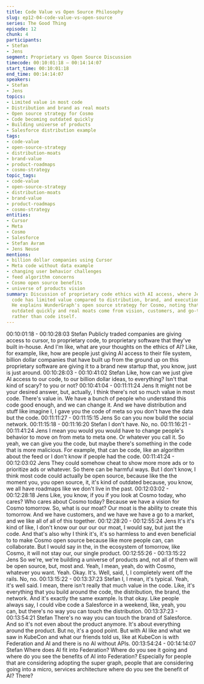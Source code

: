 ```yaml
---
title: Code Value vs Open Source Philosophy
slug: ep12-04-code-value-vs-open-source
series: The Good Thing
episode: 12
chunk: 4
participants:
- Stefan
- Jens
segment: Proprietary vs Open Source Discussion
timecode: 00:10:01:18 – 00:14:14:07
start_time: 00:10:01:18
end_time: 00:14:14:07
speakers:
- Stefan
- Jens
topics:
- Limited value in most code
- Distribution and brand as real moats
- Open source strategy for Cosmo
- Code becoming outdated quickly
- Building universe of products
- Salesforce distribution example
tags:
- code-value
- open-source-strategy
- distribution-moats
- brand-value
- product-roadmaps
- cosmo-strategy
topic_tags:
- code-value
- open-source-strategy
- distribution-moats
- brand-value
- product-roadmaps
- cosmo-strategy
entities:
- Cursor
- Meta
- Cosmo
- Salesforce
- Stefan Avram
- Jens Neuse
mentions:
- billion dollar companies using Cursor
- Meta code without data example
- changing user behavior challenges
- feed algorithm concerns
- Cosmo open source benefits
- universe of products vision
summary: Discussion of proprietary code ethics with AI access, where Jens argues most
  code has limited value compared to distribution, brand, and execution capability.
  He explains WunderGraph's open source strategy for Cosmo, noting that code becomes
  outdated quickly and real moats come from vision, customers, and go-to-market execution
  rather than code itself.
---
```


00:10:01:18 - 00:10:28:03
Stefan
Publicly traded companies are giving access to cursor, to proprietary code, to proprietary
software that they've built in-house. And I'm like, what are your thoughts on the ethics of AI?
Like, for example, like, how are people just giving AI access to their file system, billion dollar
companies that have built up from the ground up on this proprietary software are giving it to a
brand new startup that, you know, just is just around.
00:10:28:03 - 00:10:41:02
Stefan
Like, how can we just give AI access to our code, to our billion dollar ideas, to everything? Isn't
that kind of scary? to you or not?
00:10:41:04 - 00:11:11:24
Jens
It might not be your desired answer, but, actually, I think there's not so much value in most code.
There's value in. We have a bunch of people who understand this code good enough, and we
can change it. And we have distribution and stuff like imagine I, I gave you the code of meta so
you don't have the data but the code.
00:11:11:27 - 00:11:15:15
Jens
So can you now build the social network.
00:11:15:18 - 00:11:16:20
Stefan
I don't have. No, no.
00:11:16:21 - 00:11:41:24
Jens
I mean you would you would have to change people's behavior to move on from meta to meta
one. Or whatever you call it. So yeah, we can give you the code, but maybe there's something
in the code that is more malicious. For example, that can be code, like an algorithm about the
feed or I don't know if people had the code.
00:11:41:24 - 00:12:03:02
Jens
They could somehow cheat to show more more ads or to prioritize ads or whatever. So there
can be harmful ways. But I don't know, I think most code could actually be open source,
because like the the moment you, you open source, it, it's kind of outdated because, you know,
we all have roadmaps like we don't live in the past.
00:12:03:02 - 00:12:28:18
Jens
Like, you know, if you if you look at Cosmo today, who cares? Who cares about Cosmo today?
Because we have a vision for Cosmo tomorrow. So, what is our moat? Our moat is the ability to
create this tomorrow. And we have customers, and we have we have a go to a market, and we
like all of all of this together.
00:12:28:20 - 00:12:55:24
Jens
It's it's kind of like, I don't know our our our our moat, I would say, but just the code. And that's
also why I think it's, it's so harmless to and even beneficial to to make Cosmo open source
because like more people can, can collaborate. But I would say in the, in the ecosystem of
tomorrow, like Cosmo, it will not stay our, our single product.
00:12:55:26 - 00:13:15:22
Jens
So we're, we're building a universe of products and, not all of them will be open source, but,
most and. Yeah, I mean, yeah, do with Cosmo, whatever you want. Yeah. Okay. It's. Well, said,
I, I completely went off the rails. No, no.
00:13:15:22 - 00:13:37:23
Stefan
I, I mean, it's typical. Yeah, it's well said. I mean, there isn't really that much value in the code.
Like, it's everything that you build around the code, the distribution, the brand, the network. And
it's exactly the same example. Is that okay. Like people always say, I could vibe code a
Salesforce in a weekend, like, yeah, you can, but there's no way you can touch the distribution.
00:13:37:23 - 00:13:54:21
Stefan
There's no way you can touch the brand of Salesforce. And so it's not even about the product
anymore. It's about everything around the product. But no, it's a good point. But with AI like and
what we saw in KubeCon and what our friends told us, like at KubeCon is with Federation and
AI and there is no AI without APIs.
00:13:54:24 - 00:14:14:07
Stefan
Where does AI fit into Federation? Where do you see it going and where do you see the
benefits of AI into Federation? Especially for people that are considering adopting the super
graph, people that are considering going into a micro, services architecture where do you see
the benefit of AI? There?